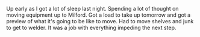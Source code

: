Up early as I got a lot of sleep last night.
Spending a lot of thought on moving equipment up to Milford.
Got a load to take up tomorrow and got a preview of what it's going to be like to move. Had to move shelves and junk to get to welder. It was a job with everything impeding the next step.